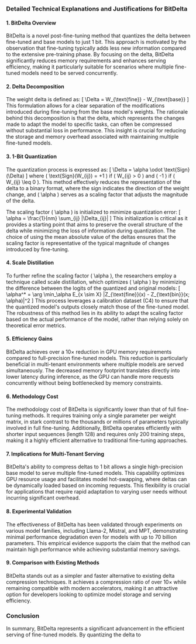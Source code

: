 ### Detailed Technical Explanations and Justifications for BitDelta

#### 1. BitDelta Overview
BitDelta is a novel post-fine-tuning method that quantizes the delta between fine-tuned and base models to just 1 bit. This approach is motivated by the observation that fine-tuning typically adds less new information compared to the extensive pre-training phase. By focusing on the delta, BitDelta significantly reduces memory requirements and enhances serving efficiency, making it particularly suitable for scenarios where multiple fine-tuned models need to be served concurrently.

#### 2. Delta Decomposition
The weight delta is defined as:
\[
\Delta = W_{\text{fine}} - W_{\text{base}}
\]
This formulation allows for a clear separation of the modifications introduced during fine-tuning from the base model's weights. The rationale behind this decomposition is that the delta, which represents the changes made to adapt the model to specific tasks, can often be compressed without substantial loss in performance. This insight is crucial for reducing the storage and memory overhead associated with maintaining multiple fine-tuned models.

#### 3. 1-Bit Quantization
The quantization process is expressed as:
\[
\Delta = \alpha \odot \text{Sign}(\Delta)
\]
where \( \text{Sign}(W_{ij}) = +1 \) if \( W_{ij} > 0 \) and \( -1 \) if \( W_{ij} \leq 0 \). This method effectively reduces the representation of the delta to a binary format, where the sign indicates the direction of the weight change, and \( \alpha \) serves as a scaling factor that adjusts the magnitude of the delta.

The scaling factor \( \alpha \) is initialized to minimize quantization error:
\[
\alpha = \frac{1}{nm} \sum_{ij} |\Delta_{ij}|
\]
This initialization is critical as it provides a starting point that aims to preserve the overall structure of the delta while minimizing the loss of information during quantization. The choice of using the mean absolute value of the deltas ensures that the scaling factor is representative of the typical magnitude of changes introduced by fine-tuning.

#### 4. Scale Distillation
To further refine the scaling factor \( \alpha \), the researchers employ a technique called scale distillation, which optimizes \( \alpha \) by minimizing the difference between the logits of the quantized and original models:
\[
\alpha^* = \arg \min_\alpha E_{x \sim X} \|Z_{\text{fine}}(x) - Z_{\text{bin}}(x; \alpha)\|^2
\]
This process leverages a calibration dataset (C4) to ensure that the quantized model's outputs closely match those of the fine-tuned model. The robustness of this method lies in its ability to adapt the scaling factor based on the actual performance of the model, rather than relying solely on theoretical error metrics.

#### 5. Efficiency Gains
BitDelta achieves over a 10× reduction in GPU memory requirements compared to full-precision fine-tuned models. This reduction is particularly beneficial in multi-tenant environments where multiple models are served simultaneously. The decreased memory footprint translates directly into lower latency during inference, as the GPU can handle more requests concurrently without being bottlenecked by memory constraints.

#### 6. Methodology Cost
The methodology cost of BitDelta is significantly lower than that of full fine-tuning methods. It requires training only a single parameter per weight matrix, in stark contrast to the thousands or millions of parameters typically involved in full fine-tuning. Additionally, BitDelta operates efficiently with shorter input sequences (length 128) and requires only 200 training steps, making it a highly efficient alternative to traditional fine-tuning approaches.

#### 7. Implications for Multi-Tenant Serving
BitDelta's ability to compress deltas to 1 bit allows a single high-precision base model to serve multiple fine-tuned models. This capability optimizes GPU resource usage and facilitates model hot-swapping, where deltas can be dynamically loaded based on incoming requests. This flexibility is crucial for applications that require rapid adaptation to varying user needs without incurring significant overhead.

#### 8. Experimental Validation
The effectiveness of BitDelta has been validated through experiments on various model families, including Llama-2, Mistral, and MPT, demonstrating minimal performance degradation even for models with up to 70 billion parameters. This empirical evidence supports the claim that the method can maintain high performance while achieving substantial memory savings.

#### 9. Comparison with Existing Methods
BitDelta stands out as a simpler and faster alternative to existing delta compression techniques. It achieves a compression ratio of over 10× while remaining compatible with modern accelerators, making it an attractive option for developers looking to optimize model storage and serving efficiency.

### Conclusion
In summary, BitDelta represents a significant advancement in the efficient serving of fine-tuned models. By quantizing the delta to